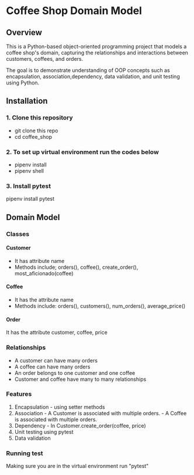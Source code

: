 # Coffee Shop Domain Model
## Overview
This is a Python-based object-oriented programming project that models a coffee shop's domain, capturing the relationships and interactions between customers, coffees, and orders.

The goal is to demonstrate understanding of OOP concepts such as encapsulation, association,dependency, data validation, and unit testing using Python.

## Installation
### 1. Clone this repository
- git clone this repo
- cd coffee_shop

### 2. To set up virtual environment run the codes below
- pipenv install
- pipenv shell

### 3. Install pytest
pipenv install pytest

## Domain Model
### Classes

#### Customer
- It has attribute name 
- Methods include; orders(), coffee(), create_order(), most_aficionado(coffee)

#### Coffee
- It has the attribute name
- Methods include: orders(), customers(), num_orders(), average_price()

#### Order
It has the attribute customer, coffee, price

### Relationships
- A customer can have many orders
- A coffee can have many orders
- An order belongs to one customer and one coffee
- Customer and coffee have many to many relationships

### Features
1. Encapsulation - using setter methods
2. Association - A Customer is associated with multiple orders.
               - A Coffee is associated with multiple orders.
3. Dependency - In Customer.create_order(coffee, price)
4. Unit testing using pytest
5. Data validation

### Running test
Making sure you are in the virtual environment run "pytest"




